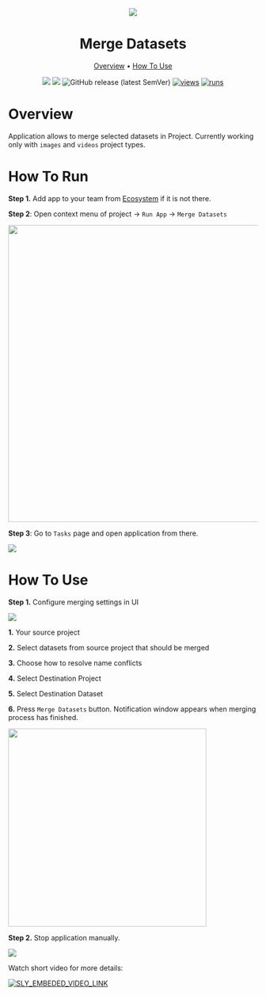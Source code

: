 <div align="center" markdown>
<img src="https://user-images.githubusercontent.com/48245050/182392835-74ef1899-fde8-459a-a628-b5ab5ed35210.png"/>

# Merge Datasets

<p align="center">
  <a href="#Overview">Overview</a> •
  <a href="#How-To-Use">How To Use</a>
</p>


[![](https://img.shields.io/badge/supervisely-ecosystem-brightgreen)](https://ecosystem.supervise.ly/apps/supervisely-ecosystem/merge-datasets)
[![](https://img.shields.io/badge/slack-chat-green.svg?logo=slack)](https://supervise.ly/slack)
![GitHub release (latest SemVer)](https://img.shields.io/github/v/release/supervisely-ecosystem/merge-datasets)
[![views](https://app.supervise.ly/img/badges/views/supervisely-ecosystem/merge-datasets.png)](https://supervise.ly)
[![runs](https://app.supervise.ly/img/badges/runs/supervisely-ecosystem/merge-datasets.png)](https://supervise.ly)

</div>

# Overview

Application allows to merge selected datasets in Project. Currently working only with `images` and `videos` project types.

# How To Run

**Step 1.** Add app to your team from [Ecosystem](https://ecosystem.supervise.ly/apps/merge-datasets) if it is not there.

**Step 2**: Open context menu of project -> `Run App` -> `Merge Datasets`

<img src="https://i.imgur.com/6ecS2ec.png"  width="600px"/>

**Step 3**: Go to `Tasks` page and open application from there.

<img src="https://i.imgur.com/U1kaHGb.png"/>

# How To Use


**Step 1.** Configure merging settings in UI 

<img src="https://i.imgur.com/lnAcG3I.png"/>

**1.** Your source project

**2.** Select datasets from source project that should be merged

**3.** Choose how to resolve name conflicts

**4.** Select Destination Project

**5.** Select Destination Dataset

**6.** Press `Merge Datasets` button. Notification window appears when merging process has finished. 
   
<img src="https://i.imgur.com/4hsY6y6.png" width="400px"/>

**Step 2.** Stop application manually.

<img src="https://i.imgur.com/36yQ86G.png" />

Watch short video for more details:

<a data-key="sly-embeded-video-link" href="https://www.youtube.com/watch?v=vfUjJXeWVY8" data-video-code="vfUjJXeWVY8">
    <img src="https://i.imgur.com/LSBR9vG.png" alt="SLY_EMBEDED_VIDEO_LINK"  style="max-width:500px;">
</a>
